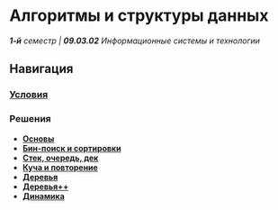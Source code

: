 # Алгоритмы и структуры данных

_**1-й** семестр | **09.03.02** Информационные системы и технологии_

## Навигация

### **[Условия](./Public/)**

### Решения

- **[Основы](./Lab-1/)**
- **[Бин-поиск и сортировки](./Lab-2/)**
- **[Стек, очередь, дек](./Lab-3/)**
- **[Куча и повторение](./Lab-4/)**
- **[Деревья](./Lab-5/)**
- **[Деревья++](./Lab-6/)**
- **[Динамика](./Lab-7/)**
